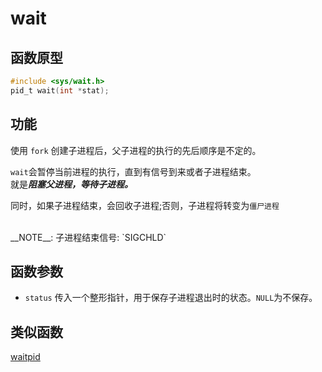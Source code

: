 # wait

## 函数原型
```c
#include <sys/wait.h>
pid_t wait(int *stat);
```
## 功能
  使用 `fork` 创建子进程后，父子进程的执行的先后顺序是不定的。<br>

`wait`会暂停当前进程的执行，直到有信号到来或者子进程结束。<br>
就是***阻塞父进程，等待子进程。***<br>

  同时，如果子进程结束，会回收子进程;否则，子进程将转变为`僵尸进程`<br>

<br>
__NOTE__: 子进程结束信号: `SIGCHLD`

## 函数参数
- `status` 传入一个整形指针，用于保存子进程退出时的状态。`NULL`为不保存。

## 类似函数
[waitpid](sys_wait-wait.md)
